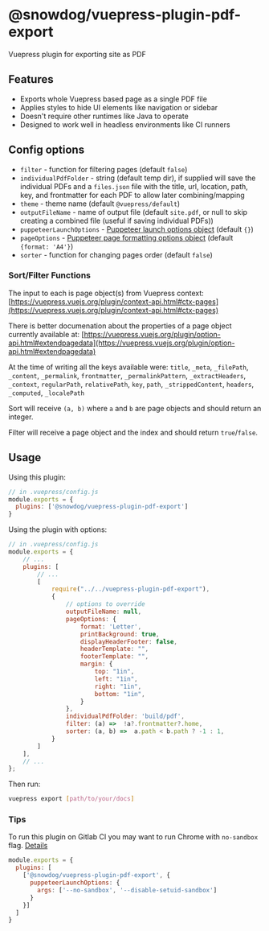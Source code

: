 # @snowdog/vuepress-plugin-pdf-export
Vuepress plugin for exporting site as PDF

## Features
- Exports whole Vuepress based page as a single PDF file
- Applies styles to hide UI elements like navigation or sidebar
- Doesn't require other runtimes like Java to operate
- Designed to work well in headless environments like CI runners

## Config options
- `filter` - function for filtering pages (default `false`)
- `individualPdfFolder` - string (default temp dir), if supplied will save the individual PDFs and a `files.json` file
    with the title, url, location, path, key, and frontmatter for each PDF to allow later combining/mapping
- `theme` - theme name (default `@vuepress/default`)
- `outputFileName` - name of output file (default `site.pdf`, or null to skip creating a combined file (useful if saving individual PDFs))
- `puppeteerLaunchOptions` - [Puppeteer launch options object](https://github.com/puppeteer/puppeteer/blob/v2.1.1/docs/api.md#puppeteerlaunchoptions) (default `{}`)
- `pageOptions` - [Puppeteer page formatting options object](https://github.com/puppeteer/puppeteer/blob/v2.1.1/docs/api.md#pagepdfoptions) (default `{format: 'A4'}`)
- `sorter` - function for changing pages order (default `false`)

### Sort/Filter Functions

The input to each is page object(s) from Vuepress context:
[https://vuepress.vuejs.org/plugin/context-api.html#ctx-pages](https://vuepress.vuejs.org/plugin/context-api.html#ctx-pages)

There is better documenation about the properties of a page object currently available at:
[https://vuepress.vuejs.org/plugin/option-api.html#extendpagedata](https://vuepress.vuejs.org/plugin/option-api.html#extendpagedata)

At the time of writing all the keys available were:
`title`, `_meta`, `_filePath`, `_content`, `_permalink`, `frontmatter`, `_permalinkPattern`, `_extractHeaders`,
`_context`, `regularPath`, `relativePath`, `key`, `path`, `_strippedContent`, `headers`, `_computed`, `_localePath`

Sort will receive `(a, b)` where `a` and `b` are page objects and should return an integer.

Filter will receive a page object and the index and should return `true`/`false`.

## Usage

Using this plugin:

``` js
// in .vuepress/config.js
module.exports = {
  plugins: ['@snowdog/vuepress-plugin-pdf-export']
}
```

Using the plugin with options:

```js
// in .vuepress/config.js
module.exports = {
    // ...
    plugins: [
        // ...
        [
            require("../../vuepress-plugin-pdf-export"),
            {
                // options to override
                outputFileName: null,
                pageOptions: {
                    format: 'Letter',
                    printBackground: true,
                    displayHeaderFooter: false,
                    headerTemplate: "",
                    footerTemplate: "",
                    margin: {
                        top: "1in",
                        left: "1in",
                        right: "1in",
                        bottom: "1in",
                    }
                },
                individualPdfFolder: 'build/pdf',
                filter: (a) =>  !a?.frontmatter?.home,
                sorter: (a, b) =>  a.path < b.path ? -1 : 1,
            }
        ]
    ],
    // ...
};
```

Then run:

``` bash
vuepress export [path/to/your/docs]
```

### Tips
To run this plugin on Gitlab CI you may want to run Chrome with `no-sandbox` flag. [Details](https://github.com/puppeteer/puppeteer/blob/master/docs/troubleshooting.md#setting-up-chrome-linux-sandbox)

```js
module.exports = {
  plugins: [
    ['@snowdog/vuepress-plugin-pdf-export', {
      puppeteerLaunchOptions: {
        args: ['--no-sandbox', '--disable-setuid-sandbox']
      }
    }]
  ]
}
```
